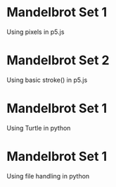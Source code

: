 # Mandelbrot Set 1
Using pixels in p5.js
# Mandelbrot Set 2
Using basic stroke() in p5.js
# Mandelbrot Set 1
Using Turtle in python
# Mandelbrot Set 1
Using file handling in python

